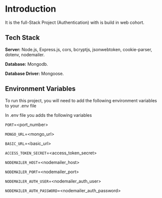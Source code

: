 
# Introduction  

It is the full-Stack Project (Authentication) with is build in web cohort. 



## Tech Stack

**Server:** Node.js, Express.js, cors, bcryptjs, jsonwebtoken, cookie-parser, dotenv, nodemailer.

**Database:** Mongodb.

**Database Driver:** Mongoose.


## Environment Variables

To run this project, you will need to add the following environment variables to your .env file

In .env file you adds the following variables

`PORT`=<port_number>

`MONGO_URL`=<mongo_url>

`BASIC_URL`=<basic_url>

`ACCESS_TOKEN_SECRET`=<access_token_secret>

`NODEMAILER_HOST`=<nodemailer_host>

`NODEMAILER_PORT`=<nodemailer_port>

`NODEMAILER_AUTH_USER`=<nodemailer_auth_user>

`NODEMAILER_AUTH_PASSWORD`=<nodemailer_auth_password>


